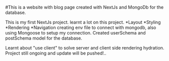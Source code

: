 #This is a website with blog page created with NextJs and MongoDb for the database.

This is my first NextJs project. learnt a lot on this project.
*Layout
*Styling
*Rendering
*Navigation
creating env file to connect with mongodb, also using Mongoose to setup my connection.
Created userSchema and postSchema model for the database.

Learnt about "use client" to  solve server and client side rendering hydration.
Project still ongoing and update will be pushed!..

